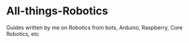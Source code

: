 # All-things-Robotics
Guides written by me on Robotics from bots, Arduino, Raspberry, Core Robotics, etc
